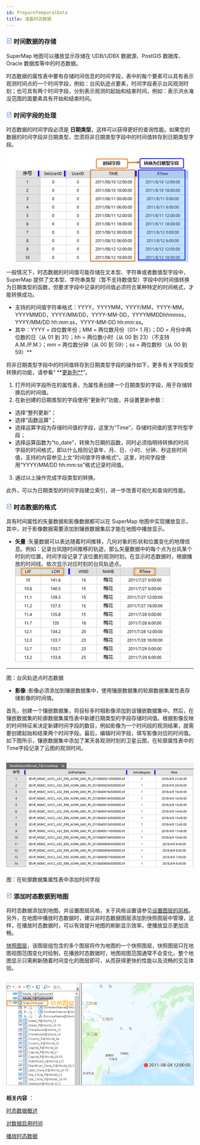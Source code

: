 ```yaml
---
id: PrepareTemporalData
title: 准备时态数据
---
```

### ![](../../img/read.gif) 时间数据的存储

SuperMap 地图可以播放显示存储在 UDB/UDBX 数据源、PostGIS 数据库、Oracle 数据库等中的时态数据。

时态数据的属性表中要有存储时间信息的时间字段，表中的每个要素可以具有表示观测时间点的一个时间字段，例如：台风轨迹点要素，时间字段表示台风观测时刻；也可具有两个时间字段，分别表示观测的起始和结束时间，例如：表示洪水淹没范围的面要素具有开始和结束时间。

### ![](../../img/read.gif) 时间字段的处理

时态数据的时间字段必须是 **日期类型**，这样可以获得更好的查询性能。如果您的数据的时间字段非日期类型，您须将非日期类型字段中的时间值转存到日期类型字段。

![](img/TimeFieldType.png)  


一般情况下，时态数据的时间值可能存储在文本型、字符串或者数值型字段中，SuperMap
提供了文本型、字符串类型（暂不支持数值型）字段中的时间值转换为日期类型的函数，但要求字段中记录的时间值必须符合某种特定的时间格式，才能转换成功。

* 支持的时间值字符串格式：YYYY，YYYYMM，YYYY/MM，YYYY-MM，YYYYMMDD，YYYY/MM/DD，YYYY-MM-DD，YYYYMMDDhhmmss，YYYY/MM/DD hh:mm:ss，YYYY-MM-DD hh:mm:ss。
* 其中：YYYY = 四位数年份；MM = 两位数月份（01= 1 月）；DD = 月份中两位数的日（从 01 到 31）；hh = 两位数小时（从 00 到 23）（不支持 A.M./P.M.）；mm = 两位数分钟（从 00 到 59）；ss = 两位数秒（从 00 到 59）**

将非日期类型字段中的时间值转存到日期类型字段的操作如下，更多有关字段类型转换的功能，请参看“
**[更新列**](../../DataProcessing/EditTabular/UpdateButton)”。

1. 打开时间字段所在的属性表，为属性表创建一个日期类型的字段，用于存储转换后的时间值。
2. 在新创建的日期类型的字段使用“更新列”功能，并设置更新参数： 
* 选择“整列更新”；
* 选择“函数运算”；
* 选择运算字段为存储时间值的字段，这里为“Time”，存储时间值的宽字符型字段；
* 选择运算函数为“to_date”，转换为日期的函数，同时必须指明待转换的时间字段的时间格式，即以什么规则记录年、月、日、小时、分钟、秒这些时间值，支持的内容参见上文“时间值字符串格式”。这里，时间字段使用“YYYY/MM/DD hh:mm:ss”格式记录时间值。
3. 通过以上操作完成字段类型的转换。

此外，可以为日期类型的时间字段建立索引，进一步改善可视化和查询的性能。

### ![](../../img/read.gif) 时态数据的格式

具有时间属性的矢量数据和影像数据都可以在 SuperMap 地图中实现播放显示，其中，对于影像数据需要添加到镶嵌数据集后才能在地图中播放显示。

* **矢量** :矢量数据可以表达随着时间推移，几何对象的形状和位置变化的地理信息。例如：记录台风随时间推移的轨迹，那么矢量数据中的每个点为台风某个时刻的位置，时间字段记录了该位置的观测时刻。在显示时态数据时，根据播放的时间线，依次显示对应时刻的台风轨迹点。  ![](img/TimeDataPoint.png)  
---  
图：台风轨迹点时态数据  
* **影像** :影像必须添加到镶嵌数据集中，使用镶嵌数据集的轮廓数据集属性表存储影像的时间值。 

首先，创建一个镶嵌数据集，将目标多时相影像添加到该镶嵌数据集中。然后，在镶嵌数据集的轮廓数据集属性表中新建日期类型的字段存储时间值。根据影像反映的时间特征来决定新建时间字段的数目，例如影像为一个时间段的观测结果，就需要创建起始和结束两个时间字段。最后，编辑时间字段，填写影像对应的时间值。如下图所示，镶嵌数据集中添加了某天各观测时刻的卫星云图，在轮廓属性表中的Time字段记录了云图的观测时间。

![](img/OutlineTable.png)  
---  
图：在轮廓数据集属性表中添加时间字段  

### ![](../../img/read.gif) 添加时态数据到地图

将时态数据添加到地图，并设置图层风格，关于风格设置请参见[设置图层的风格](../LayerStyle/LayerStyleTab)。另外，在地图中播放时态数据时，建议非时态数据图层添加到快照图层中管理，这样，在播放时态数据时，可以有效提升地图的刷新显示效率，使播放显示更加流畅。

[快照图层](../LayerManagement/LayerSnapshot)，该图层组包含的多个图层将作为地图的一个快照图层，快照图层只在地图视图范围变化时绘制，在播放时态数据时，地图视图范围通常不会变化，整个地图显示只需刷新随着时间变化的图层即可，从而获得更快的性能以及流畅的交互体验。

![](img/LayerSnapshot.png)  
---  

**相关内容** ：

 [时态数据概述](LayerPlay)

 [对数据启用时间](SetDataTime)

 [播放时态数据](PlayTemporalData)



